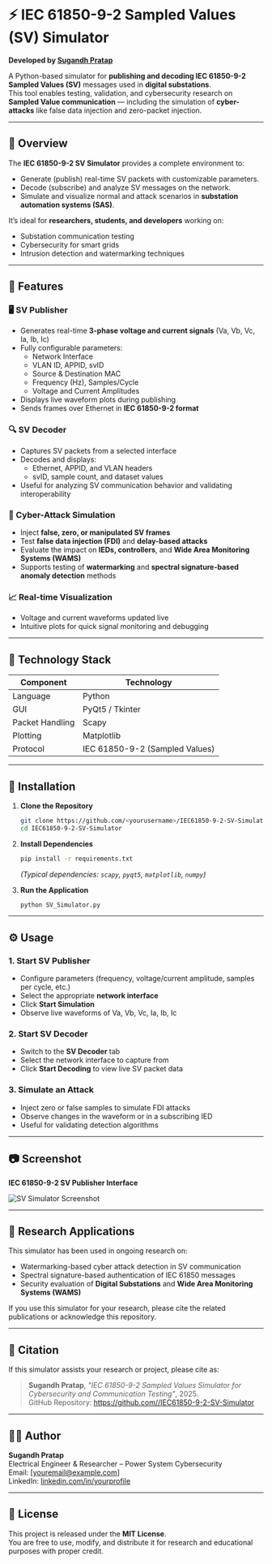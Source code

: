 # ⚡ IEC 61850-9-2 Sampled Values (SV) Simulator
**Developed by [Sugandh Pratap](mailto:)**

A Python-based simulator for **publishing and decoding IEC 61850-9-2 Sampled Values (SV)** messages used in **digital substations**.  
This tool enables testing, validation, and cybersecurity research on **Sampled Value communication** — including the simulation of **cyber-attacks** like false data injection and zero-packet injection.

---

## 🧠 Overview

The **IEC 61850-9-2 SV Simulator** provides a complete environment to:
- Generate (publish) real-time SV packets with customizable parameters.
- Decode (subscribe) and analyze SV messages on the network.
- Simulate and visualize normal and attack scenarios in **substation automation systems (SAS)**.

It’s ideal for **researchers, students, and developers** working on:
- Substation communication testing
- Cybersecurity for smart grids
- Intrusion detection and watermarking techniques

---

## 🧩 Features

### 🖥 SV Publisher
- Generates real-time **3-phase voltage and current signals** (Va, Vb, Vc, Ia, Ib, Ic)
- Fully configurable parameters:
  - Network Interface  
  - VLAN ID, APPID, svID  
  - Source & Destination MAC  
  - Frequency (Hz), Samples/Cycle  
  - Voltage and Current Amplitudes  
- Displays live waveform plots during publishing  
- Sends frames over Ethernet in **IEC 61850-9-2 format**

### 🔍 SV Decoder
- Captures SV packets from a selected interface
- Decodes and displays:
  - Ethernet, APPID, and VLAN headers  
  - svID, sample count, and dataset values  
- Useful for analyzing SV communication behavior and validating interoperability

### 🧠 Cyber-Attack Simulation
- Inject **false, zero, or manipulated SV frames**  
- Test **false data injection (FDI)** and **delay-based attacks**  
- Evaluate the impact on **IEDs, controllers**, and **Wide Area Monitoring Systems (WAMS)**  
- Supports testing of **watermarking** and **spectral signature-based anomaly detection** methods

### 📈 Real-time Visualization
- Voltage and current waveforms updated live
- Intuitive plots for quick signal monitoring and debugging

---

## 🧰 Technology Stack

| Component | Technology |
|------------|-------------|
| Language | Python |
| GUI | PyQt5 / Tkinter |
| Packet Handling | Scapy |
| Plotting | Matplotlib |
| Protocol | IEC 61850-9-2 (Sampled Values) |

---

## 🚀 Installation

1. **Clone the Repository**
   ```bash
   git clone https://github.com/<yourusername>/IEC61850-9-2-SV-Simulator.git
   cd IEC61850-9-2-SV-Simulator
   ```

2. **Install Dependencies**
   ```bash
   pip install -r requirements.txt
   ```
   *(Typical dependencies: `scapy`, `pyqt5`, `matplotlib`, `numpy`)*

3. **Run the Application**
   ```bash
   python SV_Simulator.py
   ```

---

## ⚙️ Usage

### 1. Start SV Publisher
- Configure parameters (frequency, voltage/current amplitude, samples per cycle, etc.)
- Select the appropriate **network interface**
- Click **Start Simulation**
- Observe live waveforms of Va, Vb, Vc, Ia, Ib, Ic

### 2. Start SV Decoder
- Switch to the **SV Decoder** tab
- Select the network interface to capture from
- Click **Start Decoding** to view live SV packet data

### 3. Simulate an Attack
- Inject zero or false samples to simulate FDI attacks
- Observe changes in the waveform or in a subscribing IED
- Useful for validating detection algorithms

---

## 📷 Screenshot

**IEC 61850-9-2 SV Publisher Interface**

![SV Simulator Screenshot](docs/sv_simulator_ui.png)

---

## 🧪 Research Applications

This simulator has been used in ongoing research on:
- Watermarking-based cyber attack detection in SV communication  
- Spectral signature-based authentication of IEC 61850 messages  
- Security evaluation of **Digital Substations** and **Wide Area Monitoring Systems (WAMS)**  

If you use this simulator for your research, please cite the related publications or acknowledge this repository.

---

## 📜 Citation

If this simulator assists your research or project, please cite as:

> **Sugandh Pratap**, *"IEC 61850-9-2 Sampled Values Simulator for Cybersecurity and Communication Testing"*, 2025.  
> GitHub Repository: [https://github.com/<yourusername>/IEC61850-9-2-SV-Simulator](https://github.com/<yourusername>/IEC61850-9-2-SV-Simulator)

---

## 🧑‍💻 Author
**Sugandh Pratap**  
Electrical Engineer & Researcher – Power System Cybersecurity  
Email: [youremail@example.com]  
LinkedIn: [linkedin.com/in/yourprofile](#)

---

## 📄 License
This project is released under the **MIT License**.  
You are free to use, modify, and distribute it for research and educational purposes with proper credit.

